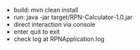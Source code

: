 * build: mvn clean install
* run: java -jar target/RPN-Calculator-1.0.jar
* direct interaction via console
* enter quit to exit 
* check log at RPNApplication.log
